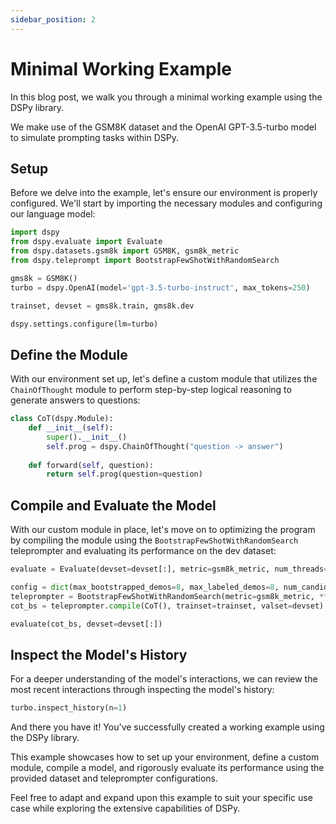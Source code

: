 ```yaml
---
sidebar_position: 2
---
```


# Minimal Working Example

In this blog post, we walk you through a minimal working example using the DSPy library. 

We make use of the GSM8K dataset and the OpenAI GPT-3.5-turbo model to simulate prompting tasks within DSPy.

## Setup

Before we delve into the example, let's ensure our environment is properly configured. We'll start by importing the necessary modules and configuring our language model:

```python
import dspy
from dspy.evaluate import Evaluate
from dspy.datasets.gsm8k import GSM8K, gsm8k_metric
from dspy.teleprompt import BootstrapFewShotWithRandomSearch

gms8k = GSM8K()
turbo = dspy.OpenAI(model='gpt-3.5-turbo-instruct', max_tokens=250)

trainset, devset = gms8k.train, gms8k.dev

dspy.settings.configure(lm=turbo)
```

## Define the Module

With our environment set up, let's define a custom module that utilizes the `ChainOfThought` module to perform step-by-step logical reasoning to generate answers to questions:

```python
class CoT(dspy.Module):
    def __init__(self):
        super().__init__()
        self.prog = dspy.ChainOfThought("question -> answer")
    
    def forward(self, question):
        return self.prog(question=question)
```

## Compile and Evaluate the Model

With our custom module in place, let's move on to optimizing the program by compiling the module using the `BootstrapFewShotWithRandomSearch` teleprompter and evaluating its performance on the dev dataset:

```python
evaluate = Evaluate(devset=devset[:], metric=gsm8k_metric, num_threads=4, display_progress=True, display_table=0)

config = dict(max_bootstrapped_demos=8, max_labeled_demos=8, num_candidate_programs=10, num_threads=NUM_THREADS)
teleprompter = BootstrapFewShotWithRandomSearch(metric=gsm8k_metric, **config)
cot_bs = teleprompter.compile(CoT(), trainset=trainset, valset=devset)

evaluate(cot_bs, devset=devset[:])
```

## Inspect the Model's History

For a deeper understanding of the model's interactions, we can review the most recent interactions through inspecting the model's history:

```python
turbo.inspect_history(n=1)
```

And there you have it! You've successfully created a working example using the DSPy library. 

This example showcases how to set up your environment, define a custom module, compile a model, and rigorously evaluate its performance using the provided dataset and teleprompter configurations. 

Feel free to adapt and expand upon this example to suit your specific use case while exploring the extensive capabilities of DSPy.
